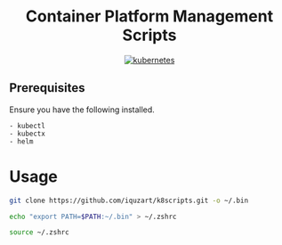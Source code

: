 # <h1 align="center">Container Platform Management Scripts</h1>

<p align="center">
  <a href="https://kubernetes.io/">
    <img src="https://img.shields.io/badge/Kubernetes-grey?style=for-the-badge&logo=kubernetes" alt="kubernetes">
  </a>
</p>

## Prerequisites

Ensure you have the following installed.

```
- kubectl
- kubectx
- helm
```

# Usage

```bash
git clone https://github.com/iquzart/k8scripts.git -o ~/.bin

echo "export PATH=$PATH:~/.bin" > ~/.zshrc

source ~/.zshrc
```
